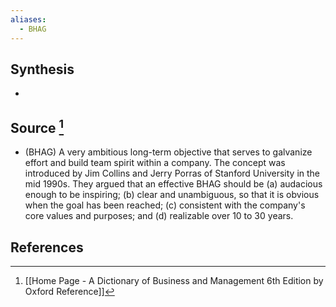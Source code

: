 ```yaml
---
aliases:
  - BHAG
---
```

## Synthesis
- 
## Source [^1]
- (BHAG) A very ambitious long-term objective that serves to galvanize effort and build team spirit within a company. The concept was introduced by Jim Collins and Jerry Porras of Stanford University in the mid 1990s. They argued that an effective BHAG should be (a) audacious enough to be inspiring; (b) clear and unambiguous, so that it is obvious when the goal has been reached; (c) consistent with the company's core values and purposes; and (d) realizable over 10 to 30 years.
## References

[^1]: [[Home Page - A Dictionary of Business and Management 6th Edition by Oxford Reference]]